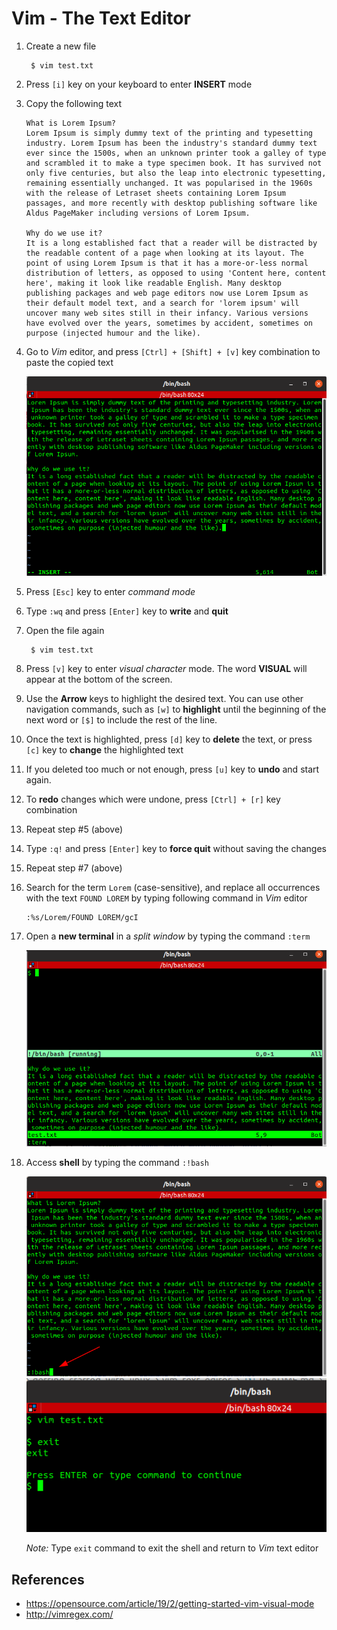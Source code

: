 # Vim - The Text Editor

1. Create a new file 

        $ vim test.txt

2. Press `[i]` key on your keyboard to enter **INSERT** mode

3. Copy the following text

    ```
    What is Lorem Ipsum?
    Lorem Ipsum is simply dummy text of the printing and typesetting industry. Lorem Ipsum has been the industry's standard dummy text ever since the 1500s, when an unknown printer took a galley of type and scrambled it to make a type specimen book. It has survived not only five centuries, but also the leap into electronic typesetting, remaining essentially unchanged. It was popularised in the 1960s with the release of Letraset sheets containing Lorem Ipsum passages, and more recently with desktop publishing software like Aldus PageMaker including versions of Lorem Ipsum.
    
    Why do we use it?
    It is a long established fact that a reader will be distracted by the readable content of a page when looking at its layout. The point of using Lorem Ipsum is that it has a more-or-less normal distribution of letters, as opposed to using 'Content here, content here', making it look like readable English. Many desktop publishing packages and web page editors now use Lorem Ipsum as their default model text, and a search for 'lorem ipsum' will uncover many web sites still in their infancy. Various versions have evolved over the years, sometimes by accident, sometimes on purpose (injected humour and the like).
    ```

4. Go to *Vim* editor, and press `[Ctrl] + [Shift] + [v]` key combination to paste the copied text

    ![Paste copied text](../../image/getting_started_with_linux/12_vim_paste_text.png)

5. Press `[Esc]` key to enter *command mode*
6. Type `:wq` and press `[Enter]` key to **write** and **quit**
7. Open the file again

        $ vim test.txt

8. Press `[v]` key to enter *visual character* mode. The word **VISUAL** will appear at the bottom of the screen.
9.  Use the **Arrow** keys to highlight the desired text. You can use other navigation commands, such as `[w]` to **highlight** until the beginning of the next word or `[$]` to include the rest of the line.
10. Once the text is highlighted, press `[d]` key to **delete** the text, or press `[c]` key to **change** the highlighted text
11. If you deleted too much or not enough, press `[u]` key to **undo** and start again.
12. To **redo** changes which were undone, press `[Ctrl] + [r]` key combination
13. Repeat step #5 (above)
14. Type `:q!` and press `[Enter]` key to **force quit** without saving the changes
15. Repeat step #7 (above)
16. Search for the term `Lorem` (case-sensitive), and replace all occurrences with the text `FOUND LOREM` by typing following command in *Vim* editor

        :%s/Lorem/FOUND LOREM/gcI

17. Open a **new terminal** in a *split window* by typing the command `:term`

    ![New terminal in split window](../../image/getting_started_with_linux/13_vim_term.png)

18. Access **shell** by typing the command `:!bash`

    ![Access bash shell](../../image/getting_started_with_linux/14_vim_bash.png)
    ![Bash shell](../../image/getting_started_with_linux/14b_vim_bash.png)

    *Note:* Type `exit` command to exit the shell and return to *Vim* text editor  

## References

* https://opensource.com/article/19/2/getting-started-vim-visual-mode
* http://vimregex.com/